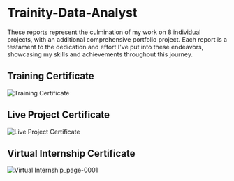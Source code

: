 # Trainity-Data-Analyst
These reports represent the culmination of my work on 8 individual projects, with an additional comprehensive portfolio project. Each report is a testament to the dedication and effort I've put into these endeavors, showcasing my skills and achievements throughout this journey.

## Training Certificate
![Training Certificate](https://github.com/Yashrajput9232/Trainity-Data-Analyst/assets/111461950/72f7ff86-de44-49a2-ac3a-7228d80de99f)

## Live Project Certificate
![Live Project Certificate](https://github.com/Yashrajput9232/Trainity-Data-Analyst/assets/111461950/dcd3b3b9-fed1-485a-a7fe-e47636d395f2)

## Virtual Internship Certificate
![Virtual Internship_page-0001](https://github.com/Yashrajput9232/Trainity-Data-Analyst/assets/111461950/3a37941f-34f8-4703-a45e-8f04a41faece)
